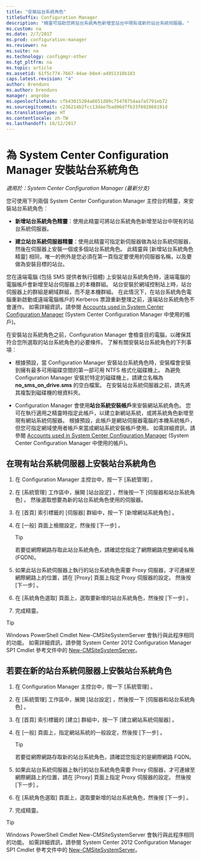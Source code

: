 ```yaml
---
title: "安裝站台系統角色"
titleSuffix: Configuration Manager
description: "精靈可協助您將站台系統角色新增至站台中現有或新的站台系統伺服器。"
ms.custom: na
ms.date: 2/7/2017
ms.prod: configuration-manager
ms.reviewer: na
ms.suite: na
ms.technology: configmgr-other
ms.tgt_pltfrm: na
ms.topic: article
ms.assetid: 61f5c774-7667-44ae-b8e4-a4951318b183
caps.latest.revision: "4"
author: Brenduns
ms.author: brenduns
manager: angrobe
ms.openlocfilehash: cfb43015204a6651d89c75470754aa7a5791eb72
ms.sourcegitcommit: c236214b2fcc13dae7bad96d7fb33f692868191d
ms.translationtype: HT
ms.contentlocale: zh-TW
ms.lasthandoff: 10/12/2017
---
```

# <a name="install-site-system-roles-for-system-center-configuration-manager"></a>為 System Center Configuration Manager 安裝站台系統角色

*適用於：System Center Configuration Manager (最新分支)*

您可使用下列兩個 System Center Configuration Manager 主控台的精靈，來安裝站台系統角色︰  

-   **新增站台系統角色精靈**：使用此精靈可將站台系統角色新增至站台中現有的站台系統伺服器。  

-   **建立站台系統伺服器精靈**：使用此精靈可指定新伺服器做為站台系統伺服器，然後在伺服器上安裝一個或多個站台系統角色。 此精靈與 [新增站台系統角色精靈] 相同，唯一的例外是您必須在第一頁指定要使用的伺服器名稱，以及要做為安裝目標的站台。  

您在遠端電腦 (包括 SMS 提供者執行個體) 上安裝站台系統角色時，遠端電腦的電腦帳戶會新增至站台伺服器上的本機群組。 站台安裝於網域控制站上時，站台伺服器上的群組是網域群組，而不是本機群組。 在此情況下，在站台系統角色電腦重新啟動或遠端電腦帳戶的 Kerberos 票證重新整理之前，遠端站台系統角色不會運作。 如需詳細資訊，請參閱 [Accounts used in System Center Configuration Manager](../../../../core/plan-design/hierarchy/accounts.md) (System Center Configuration Manager 中使用的帳戶)。  

在安裝站台系統角色之前，Configuration Manager 會檢查目的電腦，以確保其符合您所選取的站台系統角色的必要條件。 了解有關安裝站台系統角色的下列事項︰  

-   根據預設，當 Configuration Manager 安裝站台系統角色時，安裝檔會安裝到擁有最多可用磁碟空間的第一部可用 NTFS 格式化磁碟機上。 為避免 Configuration Manager 安裝於特定的磁碟機上，請建立名稱為 **no_sms_on_drive.sms** 的空白檔案。 在安裝站台系統伺服器之前，請先將其複製到磁碟機的根資料夾。  

-   Configuration Manager 會使用**站台系統安裝帳戶**來安裝網站系統角色。 您可在執行適用之精靈時指定此帳戶，以建立新網站系統，或將系統角色新增至現有網站系統伺服器。 根據預設，此帳戶是網站伺服器電腦的本機系統帳戶，但您可指定網域使用者帳戶來當成網站系統安裝帳戶使用。 如需詳細資訊，請參閱 [Accounts used in System Center Configuration Manager](../../../../core/plan-design/hierarchy/accounts.md) (System Center Configuration Manager 中使用的帳戶)。  

##  <a name="bkmk_Install"></a> 在現有站台系統伺服器上安裝站台系統角色  

1.  在 Configuration Manager 主控台中，按一下 [系統管理] 。  

2.  在 [系統管理]  工作區中，展開 [站台設定] ，然後按一下 [伺服器和站台系統角色] 。 然後選取想要為新的站台系統角色使用的伺服器。  

3.  在 [首頁]  索引標籤的 [伺服器]  群組中，按一下 [新增網站系統角色] 。  

4.  在 [一般]  頁面上檢閱設定，然後按 [下一步] 。  

    > [!TIP]  
    >  若要從網際網路存取此站台系統角色，請確認您指定了網際網路完整網域名稱 (FQDN)。  

5.  如果此站台系統伺服器上執行的站台系統角色需要 Proxy 伺服器，才可連線至網際網路上的位置，請在 [Proxy] 頁面上指定 Proxy 伺服器的設定。 然後按 [下一步] 。  

6.  在 [系統角色選取]  頁面上，選取要新增的站台系統角色，然後按 [下一步] 。  

7.  完成精靈。  

> [!TIP]  
>  Windows PowerShell Cmdlet New-CMSiteSystemServer 會執行與此程序相同的功能。 如需詳細資訊，請參閱 System Center 2012 Configuration Manager SP1 Cmdlet 參考文件中的 [New-CMSiteSystemServer](http://go.microsoft.com/fwlink/p/?LinkID=271414)。  

## <a name="to-install-site-system-roles-on-a-new-site-system-server"></a>若要在新的站台系統伺服器上安裝站台系統角色  

1.  在 Configuration Manager 主控台中，按一下 [系統管理] 。  

2.  在 [系統管理]  工作區中，展開 [站台設定] ，然後按一下 [伺服器和站台系統角色] 。  

3.  在 [首頁]  索引標籤的 [建立]  群組中，按一下 [建立網站系統伺服器] 。  

4.  在 [一般]  頁面上，指定網站系統的一般設定，然後按 [下一步] 。  

    > [!TIP]  
    >  若要從網際網路存取新的站台系統角色，請確認您指定的是網際網路 FQDN。  

5.  如果此站台系統伺服器上執行的站台系統角色需要 Proxy 伺服器，才可連線至網際網路上的位置，請在 [Proxy] 頁面上指定 Proxy 伺服器的設定。 然後按 [下一步] 。  

6.  在 [系統角色選取]  頁面上，選取要新增的站台系統角色，然後按 [下一步] 。  

7.  完成精靈。  

> [!TIP]  
>  Windows PowerShell Cmdlet New-CMSiteSystemServer 會執行與此程序相同的功能。 如需詳細資訊，請參閱 System Center 2012 Configuration Manager SP1 Cmdlet 參考文件中的 [New-CMSiteSystemServer](http://go.microsoft.com/fwlink/p/?LinkID=271414)。  

